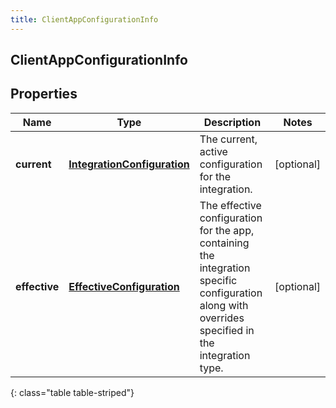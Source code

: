 ```yaml
---
title: ClientAppConfigurationInfo
---
```


## ClientAppConfigurationInfo

## Properties

| Name          | Type                                                                             | Description                                                                                                                                        | Notes      |
| ------------- | -------------------------------------------------------------------------------- | -------------------------------------------------------------------------------------------------------------------------------------------------- | ---------- |
| **current**   | <!----><!---->[**IntegrationConfiguration**](IntegrationConfiguration.md)<!----> | The current, active configuration for the integration.                                                                                             | [optional] |
| **effective** | <!----><!---->[**EffectiveConfiguration**](EffectiveConfiguration.md)<!---->     | The effective configuration for the app, containing the integration specific configuration along with overrides specified in the integration type. | [optional] |

{: class="table table-striped"}
